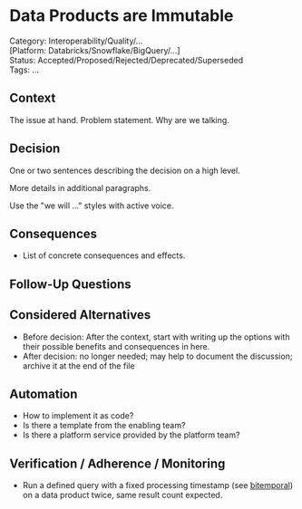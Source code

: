 # Data Products are Immutable

Category: Interoperability/Quality/...  
[Platform: Databricks/Snowflake/BigQuery/...]  
Status: Accepted/Proposed/Rejected/Deprecated/Superseded  
Tags: ...

## Context

The issue at hand. Problem statement. Why are we talking.

## Decision

One or two sentences describing the decision on a high level.

More details in additional paragraphs.

Use the "we will ..." styles with active voice.

## Consequences

- List of concrete consequences and effects.

## Follow-Up Questions


## Considered Alternatives

- Before decision: After the context, start with writing up the options with their possible benefits and consequences in here.
- After decision: no longer needed; may help to document the discussion; archive it at the end of the file

## Automation

- How to implement it as code?
- Is there a template from the enabling team?
- Is there a platform service provided by the platform team?

## Verification / Adherence / Monitoring

- Run a defined query with a fixed processing timestamp (see [bitemporal](bitemporal.md)) on a data product twice, same result count expected.